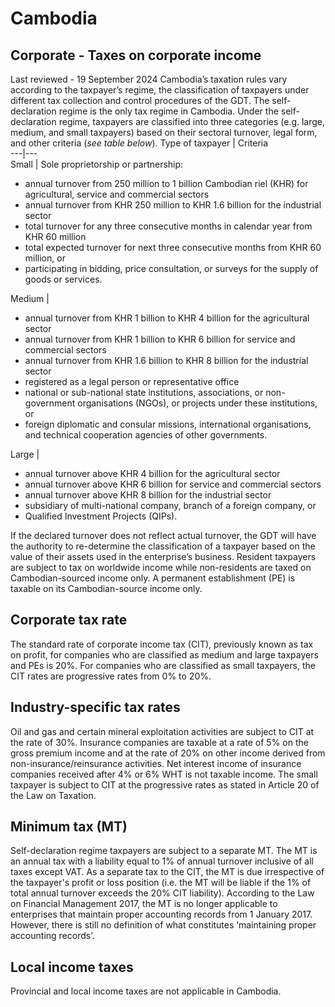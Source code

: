 # Cambodia
## Corporate - Taxes on corporate income
Last reviewed - 19 September 2024
Cambodia’s taxation rules vary according to the taxpayer’s regime, the classification of taxpayers under different tax collection and control procedures of the GDT. The self-declaration regime is the only tax regime in Cambodia. Under the self-declaration regime, taxpayers are classified into three categories (e.g. large, medium, and small taxpayers) based on their sectoral turnover, legal form, and other criteria (_see table below_).
Type of taxpayer | Criteria   
---|---  
Small | Sole proprietorship or partnership: 
  * annual turnover from 250 million to 1 billion Cambodian riel (KHR) for agricultural, service and commercial sectors
  * annual turnover from KHR 250 million to KHR 1.6 billion for the industrial sector
  * total turnover for any three consecutive months in calendar year from KHR 60 million
  * total expected turnover for next three consecutive months from KHR 60 million, or
  * participating in bidding, price consultation, or surveys for the supply of goods or services.

  
Medium | 
  * annual turnover from KHR 1 billion to KHR 4 billion for the agricultural sector
  * annual turnover from KHR 1 billion to KHR 6 billion for service and commercial sectors
  * annual turnover from KHR 1.6 billion to KHR 8 billion for the industrial sector
  * registered as a legal person or representative office
  * national or sub-national state institutions, associations, or non-government organisations (NGOs), or projects under these institutions, or
  * foreign diplomatic and consular missions, international organisations, and technical cooperation agencies of other governments.

  
Large | 
  * annual turnover above KHR 4 billion for the agricultural sector
  * annual turnover above KHR 6 billion for service and commercial sectors
  * annual turnover above KHR 8 billion for the industrial sector
  * subsidiary of multi-national company, branch of a foreign company, or
  * Qualified Investment Projects (QIPs).

  
If the declared turnover does not reflect actual turnover, the GDT will have the authority to re-determine the classification of a taxpayer based on the value of their assets used in the enterprise’s business.
Resident taxpayers are subject to tax on worldwide income while non-residents are taxed on Cambodian-sourced income only. A permanent establishment (PE) is taxable on its Cambodian-source income only.
## Corporate tax rate
The standard rate of corporate income tax (CIT), previously known as tax on profit, for companies who are classified as medium and large taxpayers and PEs is 20%.
For companies who are classified as small taxpayers, the CIT rates are progressive rates from 0% to 20%.
## Industry-specific tax rates
Oil and gas and certain mineral exploitation activities are subject to CIT at the rate of 30%.
Insurance companies are taxable at a rate of 5% on the gross premium income and at the rate of 20% on other income derived from non-insurance/reinsurance activities. Net interest income of insurance companies received after 4% or 6% WHT is not taxable income.
The small taxpayer is subject to CIT at the progressive rates as stated in Article 20 of the Law on Taxation.
## Minimum tax (MT)
Self-declaration regime taxpayers are subject to a separate MT. The MT is an annual tax with a liability equal to 1% of annual turnover inclusive of all taxes except VAT.
As a separate tax to the CIT, the MT is due irrespective of the taxpayer's profit or loss position (i.e. the MT will be liable if the 1% of total annual turnover exceeds the 20% CIT liability).
According to the Law on Financial Management 2017, the MT is no longer applicable to enterprises that maintain proper accounting records from 1 January 2017. However, there is still no definition of what constitutes ‘maintaining proper accounting records’.
## Local income taxes
Provincial and local income taxes are not applicable in Cambodia.

